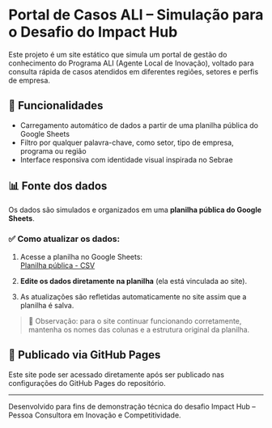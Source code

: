 # Portal de Casos ALI – Simulação para o Desafio do Impact Hub

Este projeto é um site estático que simula um portal de gestão do conhecimento do Programa ALI (Agente Local de Inovação), voltado para consulta rápida de casos atendidos em diferentes regiões, setores e perfis de empresa.

## 🔎 Funcionalidades
- Carregamento automático de dados a partir de uma planilha pública do Google Sheets
- Filtro por qualquer palavra-chave, como setor, tipo de empresa, programa ou região
- Interface responsiva com identidade visual inspirada no Sebrae

## 📊 Fonte dos dados
Os dados são simulados e organizados em uma **planilha pública do Google Sheets**.

### ✅ Como atualizar os dados:
1. Acesse a planilha no Google Sheets:  
   [Planilha pública - CSV](https://docs.google.com/spreadsheets/d/e/2PACX-1vQC0_whhxRy61P6fQ5yEDvdPjjNETtfMhu_4_pJdAMHuJhfMXZCVp_cZjtnuOmh4ylE00SC_8fKSDfz/pub?output=csv)

2. **Edite os dados diretamente na planilha** (ela está vinculada ao site).
3. As atualizações são refletidas automaticamente no site assim que a planilha é salva.

> 📌 Observação: para o site continuar funcionando corretamente, mantenha os nomes das colunas e a estrutura original da planilha.

## 🚀 Publicado via GitHub Pages
Este site pode ser acessado diretamente após ser publicado nas configurações do GitHub Pages do repositório.

---

Desenvolvido para fins de demonstração técnica do desafio Impact Hub – Pessoa Consultora em Inovação e Competitividade.
